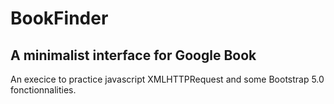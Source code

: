 # BookFinder
## A minimalist interface for Google Book
An execice to practice javascript XMLHTTPRequest and some Bootstrap 5.0 fonctionnalities.
